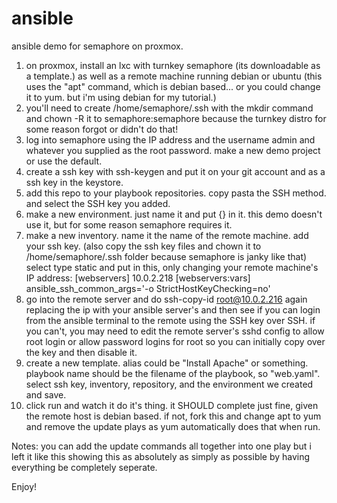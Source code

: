 # ansible
ansible demo for semaphore on proxmox.

1. on proxmox, install an lxc with turnkey semaphore (its downloadable as a template.) as well as a remote machine running debian or ubuntu (this uses the "apt" command, which is debian based... or you could change it to yum. but i'm using debian for my tutorial.)
2. you'll need to create /home/semaphore/.ssh with the mkdir command and chown -R it to semaphore:semaphore because the turnkey distro for some reason forgot or didn't do that!
3. log into semaphore using the IP address and the username admin and whatever you supplied as the root password. make a new demo project or use the default.
4. create a ssh key with ssh-keygen and put it on your git account and as a ssh key in the keystore.
5. add this repo to your playbook repositories. copy pasta the SSH method. and select the SSH key you added.
6. make a new environment. just name it and put {} in it. this demo doesn't use it, but for some reason semaphore requires it.
7. make a new inventory. name it the name of the remote machine. add your ssh key. (also copy the ssh key files and chown it to /home/semaphore/.ssh folder because semaphore is janky like that) select type static and put in this, only changing your remote machine's IP address:
[webservers]
10.0.2.218
[webservers:vars]
ansible_ssh_common_args='-o StrictHostKeyChecking=no'
8. go into the remote server and do ssh-copy-id root@10.0.2.216 again replacing the ip with your ansible server's and then see if you can login from the ansible terminal to the remote using the SSH key over SSH. if you can't, you may need to edit the remote server's sshd config to allow root login or allow password logins for root so you can initially copy over the key and then disable it.
9. create a new template. alias could be "Install Apache" or something. playbook name should be the filename of the playbook, so "web.yaml". select ssh key, inventory, repository, and the environment we created and save.
10. click run and watch it do it's thing. it SHOULD complete just fine, given the remote host is debian based. if not, fork this and change apt to yum and remove the update plays as yum automatically does that when run.


Notes: you can add the update commands all together into one play but i left it like this showing this as absolutely as simply as possible by having everything be completely seperate.

Enjoy!
